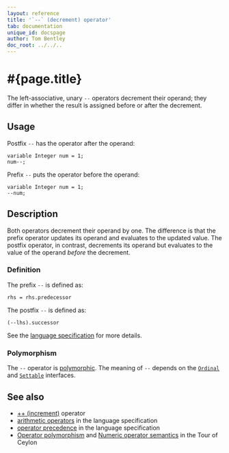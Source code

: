 ```yaml
---
layout: reference
title: '`--` (decrement) operator'
tab: documentation
unique_id: docspage
author: Tom Bentley
doc_root: ../../..
---
```


# #{page.title}

The left-associative, unary `--` operators decrement their operand; they
differ in whether the result is assigned before or after the decrement.

## Usage 

Postfix `--` has the operator after the operand:

<!-- cat: void m() { -->
<!-- try: -->
    variable Integer num = 1;
    num--;
<!-- cat: } -->
    
Prefix `--` puts the operator before the operand:

<!-- cat: void m() { -->
<!-- try: -->
    variable Integer num = 1;
    --num;
<!-- cat: } -->

## Description

Both operators decrement their operand by one. The difference is that the 
prefix operator updates its operand and evaluates to the updated value. 
The postfix operator, in contrast, decrements its operand but evaluates to the 
value of the operand *before* the decrement.

### Definition

The prefix `--` is defined as:

<!-- check:none -->
<!-- try: -->
    rhs = rhs.predecessor
    
The postfix `--` is defined as:

<!-- check:none -->
<!-- try: -->
    (--lhs).successor

See the [language specification](#{site.urls.spec_current}#arithmetic) for more details.

### Polymorphism

The `--` operator is [polymorphic](#{page.doc_root}/reference/operator/operator-polymorphism). 
The meaning of `--` depends on the 
[`Ordinal`](#{site.urls.apidoc_current}/Ordinal.type.html) and
[`Settable`](#{site.urls.apidoc_current}/Settable.type.html) interfaces.

## See also

* [++ (increment)](../increment) operator
* [arithmetic operators](#{site.urls.spec_current}#arithmetic) in the 
  language specification
* [operator precedence](#{site.urls.spec_current}#operatorprecedence) in the 
  language specification
* [Operator polymorphism](#{page.doc_root}/tour/language-module/#operator_polymorphism) 
  and 
  [Numeric operator semantics](#{page.doc_root}/tour/language-module/#numeric_operator_semantics) 
  in the Tour of Ceylon
